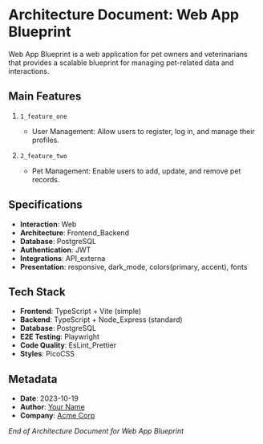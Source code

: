 # Architecture Document: Web App Blueprint

Web App Blueprint is a web application for pet owners and veterinarians that provides a scalable blueprint for managing pet-related data and interactions.

## Main Features

1. `1_feature_one`

   - User Management: Allow users to register, log in, and manage their profiles.

2. `2_feature_two`

   - Pet Management: Enable users to add, update, and remove pet records.

## Specifications

- **Interaction**: Web
- **Architecture**: Frontend_Backend
- **Database**: PostgreSQL
- **Authentication**: JWT
- **Integrations**: API_externa
- **Presentation**: responsive, dark_mode, colors(primary, accent), fonts

## Tech Stack

- **Frontend**: TypeScript + Vite (simple)
- **Backend**: TypeScript + Node_Express (standard)
- **Database**: PostgreSQL
- **E2E Testing**: Playwright
- **Code Quality**: EsLint_Prettier
- **Styles**: PicoCSS

## Metadata

- **Date**: 2023-10-19
- **Author**: [Your Name](https://example.com)
- **Company**: [Acme Corp](https://acme-corp.com)

_End of Architecture Document for Web App Blueprint_
